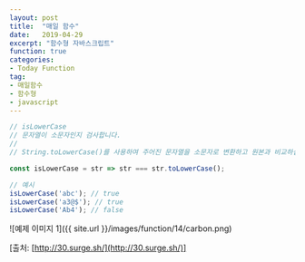 ```yaml
---
layout: post
title:  "매일 함수"
date:   2019-04-29
excerpt: "함수형 자바스크립트"
function: true
categories:
- Today Function
tag:
- 매일함수
- 함수형
- javascript
---
```


```javascript
// isLowerCase
// 문자열이 소문자인지 검사합니다.
// 
// String.toLowerCase()를 사용하여 주어진 문자열을 소문자로 변환하고 원본과 비교하십시오.

const isLowerCase = str => str === str.toLowerCase();

// 예시
isLowerCase('abc'); // true
isLowerCase('a3@$'); // true
isLowerCase('Ab4'); // false
```

![예제 이미지 1]({{ site.url }}/images/function/14/carbon.png)

[출처: [http://30.surge.sh/](http://30.surge.sh/)]
